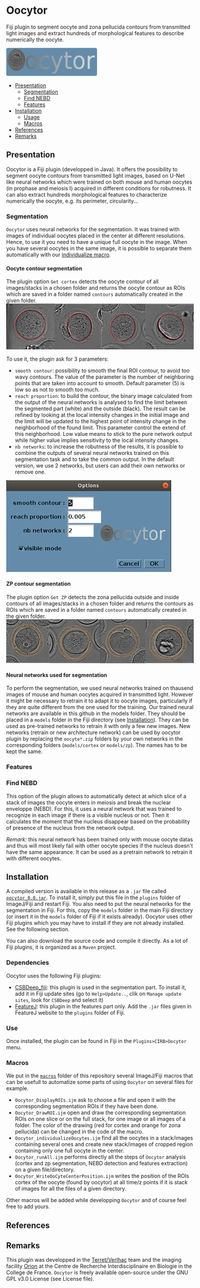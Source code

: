 # Oocytor  
Fiji plugin to segment oocyte and zona pellucida contours from transmitted light images and extract hundreds of morphological features to describe numerically the oocyte. 

![image Oocytor](./imgs/oo_logo.png?raw=true "Oocytor logo")
 
 * [Presentation](#presentation)
	* [Segmentation](#segmentation)
	* [Find NEBD](#find-nebd)
	* [Features](#features)
 * [Installation](#installation)
	* [Usage](#use)
	* [Macros](#macros)
 * [References](#references)
 * [Remarks](#remarks)

## Presentation
Oocytor is a Fiji plugin (developped in Java). It offers the possibility to segment oocyte contours from transmitted light images, based on U-Net like neural networks which were trained on both mouse and human oocytes (in prophase and meiosis I) acquired in different conditions for robutness. It can also extract hundreds morphological features to characterize numerically the oocyte, e.g. its perimeter, circularity...  


### Segmentation
`Oocytor` uses neural networks for the segmentation. It was trained with images of individual oocytes placed in the center at different resolutions.
Hence, to use it you need to have a unique full oocyte in the image. When you have several oocytes in the same image, it is possible to separate them automatically with our [individualize macro](#macros "macro"). 

#### Oocyte contour segmentation
The plugin option `Get cortex` detects the oocyte contour of all images/stacks in a chosen folder and returns the oocyte contour as ROIs which are saved in a folder named `contours` automatically created in the given folder.
![image cortex segmentation](./imgs/cortexseg.png?raw=true "Example of cortex segmentation")

To use it, the plugin ask for 3 parameters:
* `smooth contour`: possibility to smooth the final ROI contour, to avoid too wavy contours. The value of the parameter is the number of neighboring points that are taken into account to smooth. Default parameter (5) is low so as not to smooth too much. 
* `reach proportion`: to build the contour, the binary image calculated from the output of the neural networks is analysed to find the limit between the segmented part (white) and the outside (black). The result can be refined by looking at the local intensity changes in the initial image and the limit will be updated to the highest point of intensity change in the neighborhood of the found limit. This parameter control the extend of this neighborhood. Low value means to stick to the pure network output while higher value implies sensitivity to the local intensity changes.
* `nb networks`: to increase the robutness of the results, it is possible to combine the outputs of several neural networks trained on this segmentation task and to take the common output. In the default version, we use 2 networks, but users can add their own networks or remove one.

![gui cortex](./imgs/interfaceCortex.png?raw=true "Cortex option interface")

#### ZP contour segmentation
The plugin option `Get ZP` detects the zona pellucida outside and inside contours of all images/stacks in a chosen folder and returns the contours as ROIs which are saved in a folder named `contours` automatically created in the given folder.
![image zp segmentation](./imgs/zpseg.png?raw=true "Example of zp segmentation")

#### Neural networks used for segmentation
To perform the segmentation, we used neural networks trained on thausend images of mouse and human oocytes acquired in transmitted light. However it might be necessary to retrain it to adapt it to oocyte images, particularly if they are quite different from the one used for the training. 
Our trained neural networks are available in this github in the models folder. They should be placed in a `models` folder in the Fiji directory (see [Installation](#installation)). They can be used as pre-trained networks to retrain it with only a few new images. New networks (retrain or new architecture network) can be used by oocytor plugin by replacing the `oocyte*.zip` folders by your own networks in the corresponding folders (`models/cortex` or `models/zp`). The names has to be kept the same.

### Features

### Find NEBD

This option of the plugin allows to automatically detect at which slice of a stack of images the oocyte enters in meiosis and break the nuclear enveloppe (NEBD).
For this, it uses a neural network that was trained to recognize in each image if there is a visible nucleus or not.
Then it calculates the moment that the nucleus disappear based on the probability of presence of the nucleus from the network output.

*Remark:* this neural network has been trained only with mouse oocyte datas and thus will most likely fail with other oocyte species if the nucleus doesn't have the same appearance.
It can be used as a pretrain network to retrain it with different oocytes.

## Installation

A compiled version is available in this release as a `.jar` file called [`oocytor_0.0.jar`](./oocytor/src/target/ "File link"). To install it, simply put this file in the `plugins` folder of ImageJ/Fiji and restart Fiji. 
You also need to put the neural networks for the segmentation in Fiji. 
For this, copy the `models` folder in the main Fiji directory (or insert it in the `models` folder of Fiji if it exists already).
Oocytor uses other Fiji plugins which you may have to install if they are not already installed. See the following section.

You can also download the source code and compile it directly. As a lot of Fiji plugins, it is organized as a `Maven` project.

### Dependencies
Oocytor uses the following Fiji plugins:
* [CSBDeep_fiji](https://github.com/CSBDeep/CSBDeep_fiji#imagej-update-site "CSBDeep install"): this plugin is used in the segmentation part. To install it, add it in Fiji update sites (go to `Help>Update..`, clik on `Manage update sites`, look for `CSBDeep` and select it)
* [FeatureJ](https://imagescience.org/meijering/software/featurej/ "FeatureJ website"): this plugin in the features part only. Add the `.jar` files given in FeatureJ website to the `plugins` folder of Fiji.		

### Use
Once installed, the plugin can be found in Fiji in the `Plugins>CIRB>Oocytor` menu.

### Macros
We put in the [`macros`](./macros "macros folder") folder of this repository several ImageJ/Fiji macros that can be usefull to automatize some parts of using `Oocytor` on several files for example.
* `Oocytor_DisplayROIs.ijm` ask to choose a file and open it with the corresponding segmentation ROIs if they have been done.
* `Oocytor_DrawROI.ijm` open and draw the corresponding segmentation ROIs on one slice or on the full stack, for one image or all images of a folder. The color of the drawing (red for cortex and orange for zona pellucida) can be changed in the code of the macro.
* `Oocytor_individualizeOocytes.ijm` find all the oocytes in a stack/images containing several ones and create new stack/images of cropped region containing only one full oocyte in the center. 
* `Oocytor_runAll.ijm` performs directly all the steps of `Oocytor` analysis (cortex and zp segmentation, NEBD detection and features extraction) on a given file/directory.
* `Oocytor_WriteOoCyteCenterPosition.ijm` writes the position of the ROIs cortex of the oocyte (found by oocytor) at all time/z points if it is stack of images for all the files of a given directory.

Other macros will be added while developping `Oocytor` and of course feel free to add yours.

## References

## Remarks

This plugin was developped in the [Terret/Verlhac](https://www.college-de-france.fr/site/en-cirb/Terret-Verlhac.htm "website team") team and the imaging facility [Orion](http://orion-cirb.fr/ "orion website") at the Centre de Recherche Interdisciplinaire en Biologie in the College de France.
`Oocytor` is freely available open-source under the GNU GPL v3.0 License (see License file). 
